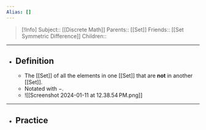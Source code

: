 ```yaml
---
Alias: []
---
```

> [!Info]
> Subject:: [[Discrete Math]]
> Parents:: [[Set]]
> Friends:: [[Set Symmetric Difference]]
> Children:: 
---
- ## Definition
	- The [[Set]] of all the elements in one [[Set]] that are **not** in another [[Set]].
	- Notated with $-$.
	- ![[Screenshot 2024-01-11 at 12.38.54 PM.png]]
---
- ## Practice